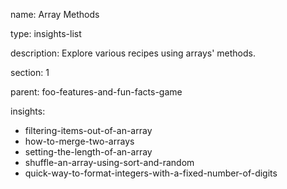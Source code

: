 name: Array Methods

type: insights-list

description: Explore various recipes using arrays' methods.

section: 1

parent: foo-features-and-fun-facts-game

insights:
  - filtering-items-out-of-an-array
  - how-to-merge-two-arrays
  - setting-the-length-of-an-array
  - shuffle-an-array-using-sort-and-random
  - quick-way-to-format-integers-with-a-fixed-number-of-digits
